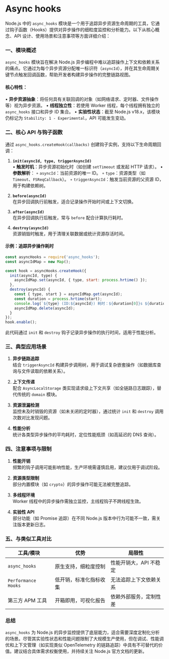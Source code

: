 # Async hooks

Node.js 中的 `async_hooks` 模块是一个用于追踪异步资源生命周期的工具，它通过钩子函数（Hooks）提供对异步操作的细粒度监控和分析能力。以下从核心概念、API 设计、使用场景和注意事项等方面详细介绍：

### 一、模块概述
`async_hooks` 模块旨在解决 Node.js 异步编程中难以追踪操作上下文和依赖关系的痛点。它通过为每个异步资源分配唯一标识符（`asyncId`），并在其生命周期关键节点触发回调函数，帮助开发者构建异步操作的完整链路视图。

#### 核心特性：
• **异步资源抽象**：将任何具有关联回调的对象（如网络请求、定时器、文件操作等）视为异步资源。
• **线程独立性**：若使用 Worker 线程，每个线程拥有独立的 `async_hooks` 接口和异步 ID 集合。
• **实验性状态**：截至 Node.js v18.x，该模块仍标记为 `Stability: 1 - Experimental`，API 可能发生变动。

### 二、核心 API 与钩子函数
通过 `async_hooks.createHook(callbacks)` 创建钩子实例，支持以下生命周期回调：

1. **`init(asyncId, type, triggerAsyncId)`**  
   • **触发时机**：异步资源初始化时（如创建 `setTimeout` 或发起 HTTP 请求）。
   • **参数解析**：
     ◦ `asyncId`：当前资源的唯一 ID。
     ◦ `type`：资源类型（如 `Timeout`、`FSReqCallback`）。
     ◦ `triggerAsyncId`：触发当前资源的父资源 ID，用于构建依赖树。

2. **`before(asyncId)`**  
   在异步回调执行前触发，适合记录操作开始时间或上下文切换。

3. **`after(asyncId)`**  
   在异步回调执行后触发，常与 `before` 配合计算执行耗时。

4. **`destroy(asyncId)`**  
   资源销毁时触发，用于清理关联数据或统计资源存活时间。

#### 示例：追踪异步操作耗时
```javascript
const asyncHooks = require('async_hooks');
const asyncIdMap = new Map();

const hook = asyncHooks.createHook({
  init(asyncId, type) {
    asyncIdMap.set(asyncId, { type, start: process.hrtime() });
  },
  destroy(asyncId) {
    const { type, start } = asyncIdMap.get(asyncId);
    const duration = process.hrtime(start);
    console.log(`${type} (ID:${asyncId}) 耗时：${duration[0]}s ${duration[1]/1e6}ms`);
    asyncIdMap.delete(asyncId);
  }
});
hook.enable();
```
此代码通过 `init` 和 `destroy` 钩子记录异步操作的执行时间，适用于性能分析。

### 三、典型应用场景
1. **异步链路追踪**  
   结合 `triggerAsyncId` 构建异步调用树，用于调试复杂嵌套操作（如数据库查询与文件读取的依赖关系）。

2. **上下文传递**  
   配合 `AsyncLocalStorage` 类实现请求级上下文共享（如全链路日志跟踪），替代传统的 `domain` 模块。

3. **资源泄漏检测**  
   监控未及时销毁的资源（如未关闭的定时器），通过统计 `init` 和 `destroy` 调用次数对比发现问题。

4. **性能分析**  
   统计各类型异步操作的平均耗时，定位性能瓶颈（如高延迟的 DNS 查询）。

### 四、注意事项与限制
1. **性能开销**  
   频繁的钩子调用可能影响性能，生产环境需谨慎启用，建议仅用于调试阶段。

2. **资源类型限制**  
   部分内置模块（如 `crypto`）的异步操作可能无法被完整追踪。

3. **多线程环境**  
   Worker 线程中的异步操作需独立监控，主线程钩子不跨线程生效。

4. **实验性 API**  
   部分功能（如 Promise 追踪）在不同 Node.js 版本中行为可能不一致，需关注版本更新日志。

### 五、与类似工具对比
| 工具/模块          | 优势                          | 局限性                     |
|--------------------|-----------------------------|--------------------------|
| `async_hooks`      | 原生支持，细粒度控制            | 性能开销大，API 不稳定      |
| `Performance Hooks`| 低开销，标准化指标收集          | 无法追踪上下文依赖关系      |
| 第三方 APM 工具     | 开箱即用，可视化报告            | 依赖外部服务，定制性差      |

### 总结
`async_hooks` 为 Node.js 的异步监控提供了底层能力，适合需要深度定制化分析的场景。尽管其实验性状态和性能问题限制了大规模生产使用，但在调试、性能调优和上下文管理（如实现类似 OpenTelemetry 的链路追踪）中具有不可替代的价值。建议结合具体需求权衡使用，并持续关注 Node.js 官方文档的更新。